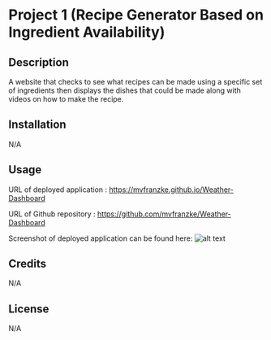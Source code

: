 # Project 1 (Recipe Generator Based on Ingredient Availability)
## Description
A website that checks to see what recipes can be made using a specific set of ingredients then displays the dishes that could be made along with videos on how to make the recipe.

## Installation
N/A

## Usage
URL of deployed application : https://mvfranzke.github.io/Weather-Dashboard

URL of Github repository : https://github.com/mvfranzke/Weather-Dashboard

Screenshot of deployed application can be found here: ![alt text](./deployed%20page.jpg)

## Credits
N/A

## License
N/A
